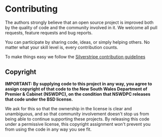 # Contributing

The authors strongly believe that an open source project is improved both by the quality of code and the community involved in it. We welcome all pull requests, feature requests and bug reports.

You can participate by sharing code, ideas, or simply helping others. No matter what your skill level is, every contribution counts.

To make things easy we follow the [Silverstripe contribution guidelines](https://docs.silverstripe.org/en/4/contributing/)

## Copyright

**IMPORTANT: By supplying code to this project in any way, you agree to assign copyright of that code to the New South Wales Department of Premier & Cabinet (NSWDPC), on the condition that NSWDPC releases that code under the BSD license.**

We ask for this so that the ownership in the license is clear and unambiguous, and so that community involvement doesn't stop us from being able to continue supporting these projects. By releasing this code under a permissive license, this copyright assignment won't prevent you from using the code in any way you see fit.
